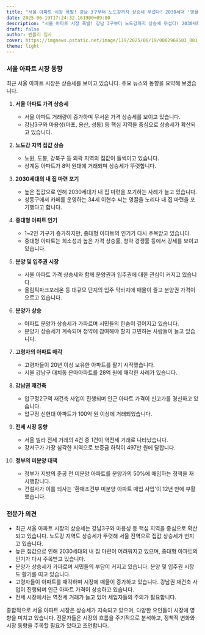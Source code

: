 ```yaml
---
title: "서울 아파트 시장 폭발! 강남 3구부터 노도강까지 상승세 무섭다! 2030세대 '영끌' 포기하고 중대형 아파트로 몰린다? 분양가 폭등에 전세 역전세까지... 서울 아파트 시장의 모든 것!"
date: 2025-06-19T17:24:32.161900+09:00
description: "서울 아파트 시장 폭발! 강남 3구부터 노도강까지 상승세 무섭다! 2030세대 '영끌' 포기하고 중대형 아파트로 몰린다? 분양가 폭등에 전세 역전세까지... 서울 아파트 시장의 모든 것!"
draft: false
author: 벤틀리 집사
cover: https://imgnews.pstatic.net/image/119/2025/06/19/0002969503_001_20250619113015869.jpeg
theme: light
---
```


### 서울 아파트 시장 동향

최근 서울 아파트 시장은 상승세를 보이고 있습니다. 주요 뉴스와 동향을 요약해 보겠습니다.

1. **서울 아파트 가격 상승세**
   - 서울 아파트 거래량이 증가하며 무서운 가격 상승세를 보이고 있습니다.
   - 강남3구와 마용성(마포, 용산, 성동) 등 핵심 지역을 중심으로 상승세가 확산되고 있습니다.

2. **노도강 지역 집값 상승**
   - 노원, 도봉, 강북구 등 외곽 지역의 집값이 들썩이고 있습니다.
   - 상계동 아파트가 8억 원대에 거래되며 상승세가 뚜렷합니다.

3. **2030세대의 내 집 마련 포기**
   - 높은 집값으로 인해 2030세대가 내 집 마련을 포기하는 사례가 늘고 있습니다.
   - 성동구에서 카페를 운영하는 34세 이현수 씨는 영끌을 노리다 내 집 마련을 포기했다고 합니다.

4. **중대형 아파트 인기**
   - 1~2인 가구가 증가하지만, 중대형 아파트의 인기가 다시 주목받고 있습니다.
   - 중대형 아파트는 희소성과 높은 가격 상승률, 청약 경쟁률 등에서 강세를 보이고 있습니다.

5. **분양 및 입주권 시장**
   - 서울 아파트 가격 상승세와 함께 분양권과 입주권에 대한 관심이 커지고 있습니다.
   - 올림픽파크포레온 등 대규모 단지의 입주 막바지에 매물이 줄고 분양권 가격이 오르고 있습니다.

6. **분양가 상승**
   - 아파트 분양가 상승세가 가파르며 서민들의 한숨이 깊어지고 있습니다.
   - 분양가 상승세가 계속되며 청약에 참여해야 할지 고민하는 사람들이 늘고 있습니다.

7. **고령자의 아파트 매각**
   - 고령자들이 20년 이상 보유한 아파트를 팔기 시작했습니다.
   - 서울 강남구 대치동 은마아파트를 28억 원에 매각한 사례가 있습니다.

8. **강남권 재건축**
   - 압구정2구역 재건축 사업이 진행되며 인근 아파트 가격이 신고가를 경신하고 있습니다.
   - 압구정 신현대 아파트가 100억 원 이상에 거래되었습니다.

9. **전세 시장 동향**
   - 서울 빌라 전세 거래의 4건 중 1건이 역전세 거래로 나타났습니다.
   - 강서구가 가장 심각한 지역으로 보증금 하락이 497만 원에 달합니다.

10. **정부의 미분양 대책**
    - 정부가 지방의 준공 전 미분양 아파트를 분양가의 50%에 매입하는 정책을 재시행합니다.
    - 건설사가 이를 되사는 '환매조건부 미분양 아파트 매입 사업'이 12년 만에 부활했습니다.

### 전문가 의견

- 최근 서울 아파트 시장의 상승세는 강남3구와 마용성 등 핵심 지역을 중심으로 확산되고 있습니다. 노도강 지역도 상승세가 뚜렷해 서울 전역으로 집값 상승세가 번지고 있습니다.
- 높은 집값으로 인해 2030세대의 내 집 마련이 어려워지고 있으며, 중대형 아파트의 인기가 다시 주목받고 있습니다.
- 분양가 상승세가 가파르며 서민들의 부담이 커지고 있습니다. 분양 및 입주권 시장도 활기를 띠고 있습니다.
- 고령자들이 아파트를 매각하며 시장에 매물이 증가하고 있습니다. 강남권 재건축 사업이 진행되며 인근 아파트 가격이 상승하고 있습니다.
- 전세 시장에서는 역전세 거래가 늘고 있어 세입자들의 주의가 필요합니다.

종합적으로 서울 아파트 시장은 상승세가 지속되고 있으며, 다양한 요인들이 시장에 영향을 미치고 있습니다. 전문가들은 시장의 흐름을 주기적으로 분석하고, 정책적 변화와 시장 동향을 주목할 필요가 있다고 조언합니다.